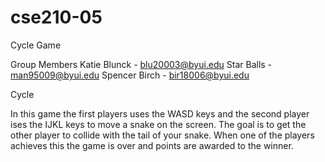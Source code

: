 # cse210-05
Cycle Game

Group Members Katie Blunck - blu20003@byui.edu Star Balls - man95009@byui.edu Spencer Birch - bir18006@byui.edu

Cycle

In this game the first players uses the WASD keys and the second player ises the IJKL keys to move a snake on the screen. The goal is to get the other player to collide with the tail of your snake. When one of the players achieves this the game is over and points are awarded to the winner.
